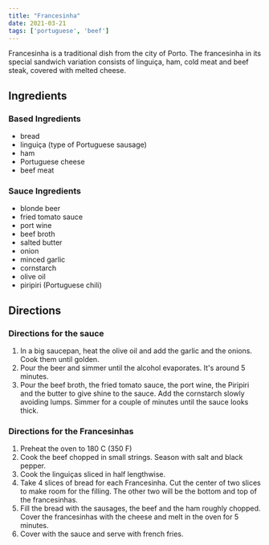 ```yaml
---
title: "Francesinha"
date: 2021-03-21
tags: ['portuguese', 'beef']
---
```


Francesinha is a traditional dish from the city of Porto. The francesinha in its special sandwich variation consists of linguiça, ham, cold meat and beef steak, covered with melted cheese.

## Ingredients

### Based Ingredients

- bread
- linguiça (type of Portuguese sausage)
- ham
- Portuguese cheese
- beef meat

### Sauce Ingredients

- blonde beer
- fried tomato sauce
- port wine
- beef broth
- salted butter
- onion
- minced garlic
- cornstarch
- olive oil
- piripiri (Portuguese chili)

## Directions

### Directions for the sauce

1. In a big saucepan, heat the olive oil and add the garlic and the onions. Cook them until golden.
2. Pour the beer and simmer until the alcohol evaporates. It's around 5 minutes.
3. Pour the beef broth, the fried tomato sauce, the port wine, the Piripiri and the butter to give shine to the sauce. Add the cornstarch slowly avoiding lumps. Simmer for a couple of minutes until the sauce looks thick.

### Directions for the Francesinhas

1. Preheat the oven to 180 C (350 F)
2. Cook the beef chopped in small strings. Season with salt and black pepper.
3. Cook the linguiças sliced in half lengthwise.
4. Take 4 slices of bread for each Francesinha. Cut the center of two slices to make room for the filling. The other two will be the bottom and top of the francesinhas.
5. Fill the bread with the sausages, the beef and the ham roughly chopped. Cover the francesinhas with the cheese and melt in the oven for 5 minutes.
6. Cover with the sauce and serve with french fries.
